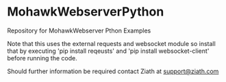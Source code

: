 # MohawkWebserverPython
Repository for MohawkWebserver Pthon Examples 

Note that this uses the external requests and websocket module so install that by executing 'pip install reqeusts' and  'pip install websocket-client' before running the code.

Should further information be required contact Ziath at support@ziath.com
